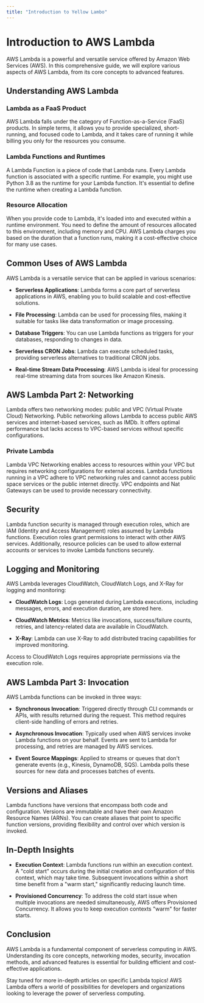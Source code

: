 ```yaml
---
title: "Introduction to Yellow Lambo"
---
```


# Introduction to AWS Lambda

AWS Lambda is a powerful and versatile service offered by Amazon Web Services (AWS). In this comprehensive guide, we will explore various aspects of AWS Lambda, from its core concepts to advanced features.

## Understanding AWS Lambda

### Lambda as a FaaS Product

AWS Lambda falls under the category of Function-as-a-Service (FaaS) products. In simple terms, it allows you to provide specialized, short-running, and focused code to Lambda, and it takes care of running it while billing you only for the resources you consume.

### Lambda Functions and Runtimes

A Lambda Function is a piece of code that Lambda runs. Every Lambda function is associated with a specific runtime. For example, you might use Python 3.8 as the runtime for your Lambda function. It's essential to define the runtime when creating a Lambda function.

### Resource Allocation

When you provide code to Lambda, it's loaded into and executed within a runtime environment. You need to define the amount of resources allocated to this environment, including memory and CPU. AWS Lambda charges you based on the duration that a function runs, making it a cost-effective choice for many use cases.

## Common Uses of AWS Lambda

AWS Lambda is a versatile service that can be applied in various scenarios:

- **Serverless Applications**: Lambda forms a core part of serverless applications in AWS, enabling you to build scalable and cost-effective solutions.

- **File Processing**: Lambda can be used for processing files, making it suitable for tasks like data transformation or image processing.

- **Database Triggers**: You can use Lambda functions as triggers for your databases, responding to changes in data.

- **Serverless CRON Jobs**: Lambda can execute scheduled tasks, providing serverless alternatives to traditional CRON jobs.

- **Real-time Stream Data Processing**: AWS Lambda is ideal for processing real-time streaming data from sources like Amazon Kinesis.

## AWS Lambda Part 2: Networking

Lambda offers two networking modes: public and VPC (Virtual Private Cloud) Networking. Public networking allows Lambda to access public AWS services and internet-based services, such as IMDb. It offers optimal performance but lacks access to VPC-based services without specific configurations.

### Private Lambda

Lambda VPC Networking enables access to resources within your VPC but requires networking configurations for external access. Lambda functions running in a VPC adhere to VPC networking rules and cannot access public space services or the public internet directly. VPC endpoints and Nat Gateways can be used to provide necessary connectivity.

## Security

Lambda function security is managed through execution roles, which are IAM (Identity and Access Management) roles assumed by Lambda functions. Execution roles grant permissions to interact with other AWS services. Additionally, resource policies can be used to allow external accounts or services to invoke Lambda functions securely.

## Logging and Monitoring

AWS Lambda leverages CloudWatch, CloudWatch Logs, and X-Ray for logging and monitoring:

- **CloudWatch Logs**: Logs generated during Lambda executions, including messages, errors, and execution duration, are stored here.

- **CloudWatch Metrics**: Metrics like invocations, success/failure counts, retries, and latency-related data are available in CloudWatch.

- **X-Ray**: Lambda can use X-Ray to add distributed tracing capabilities for improved monitoring.

Access to CloudWatch Logs requires appropriate permissions via the execution role.

## AWS Lambda Part 3: Invocation

AWS Lambda functions can be invoked in three ways:

- **Synchronous Invocation**: Triggered directly through CLI commands or APIs, with results returned during the request. This method requires client-side handling of errors and retries.

- **Asynchronous Invocation**: Typically used when AWS services invoke Lambda functions on your behalf. Events are sent to Lambda for processing, and retries are managed by AWS services.

- **Event Source Mappings**: Applied to streams or queues that don't generate events (e.g., Kinesis, DynamoDB, SQS). Lambda polls these sources for new data and processes batches of events.

## Versions and Aliases

Lambda functions have versions that encompass both code and configuration. Versions are immutable and have their own Amazon Resource Names (ARNs). You can create aliases that point to specific function versions, providing flexibility and control over which version is invoked.

## In-Depth Insights

- **Execution Context**: Lambda functions run within an execution context. A "cold start" occurs during the initial creation and configuration of this context, which may take time. Subsequent invocations within a short time benefit from a "warm start," significantly reducing launch time.

- **Provisioned Concurrency**: To address the cold start issue when multiple invocations are needed simultaneously, AWS offers Provisioned Concurrency. It allows you to keep execution contexts "warm" for faster starts.

## Conclusion

AWS Lambda is a fundamental component of serverless computing in AWS. Understanding its core concepts, networking modes, security, invocation methods, and advanced features is essential for building efficient and cost-effective applications.

Stay tuned for more in-depth articles on specific Lambda topics! AWS Lambda offers a world of possibilities for developers and organizations looking to leverage the power of serverless computing.
